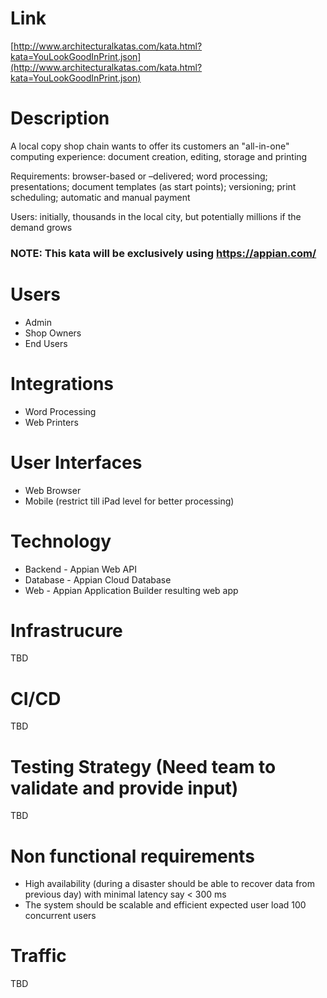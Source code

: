 # Link
[http://www.architecturalkatas.com/kata.html?kata=YouLookGoodInPrint.json](http://www.architecturalkatas.com/kata.html?kata=YouLookGoodInPrint.json)

# Description

A local copy shop chain wants to offer its customers an "all-in-one" computing experience: document creation, editing, storage and printing

Requirements: browser-based or –delivered; word processing; presentations; document templates (as start points); versioning; print scheduling; automatic and manual payment

Users: initially, thousands in the local city, but potentially millions if the demand grows


### NOTE: This kata will be exclusively using https://appian.com/

# Users
- Admin
- Shop Owners
- End Users

# Integrations

- Word Processing
- Web Printers

# User Interfaces
- Web Browser
- Mobile (restrict till iPad level for better processing)

# Technology
- Backend - Appian Web API
- Database - Appian Cloud Database
- Web - Appian Application Builder resulting web app


# Infrastrucure
TBD

# CI/CD
TBD

# Testing Strategy (Need team to validate and provide input)
TBD

# Non functional requirements
- High availability (during a disaster should be able to recover data from previous day) with minimal latency say < 300 ms
- The system should be scalable and efficient expected user load 100 concurrent users

# Traffic
TBD


